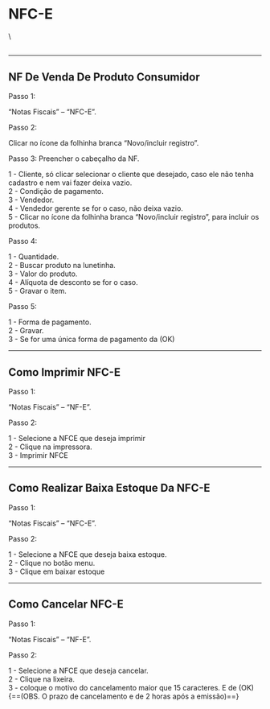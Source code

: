 # NFC-E

\


##

***

## NF De Venda De Produto Consumidor

Passo 1:

“Notas Fiscais” – “NFC-E”.

Passo 2:

Clicar no ícone da folhinha branca “Novo/incluir registro”.

Passo 3: Preencher o cabeçalho da NF.

1 - Cliente, só clicar selecionar o cliente que desejado, caso ele não tenha cadastro e nem vai fazer deixa vazio.\
2 - Condição de pagamento.\
3 - Vendedor.\
4 - Vendedor gerente se for o caso, não deixa vazio.\
5 - Clicar no ícone da folhinha branca “Novo/incluir registro”, para incluir os produtos.

Passo 4:

1 - Quantidade.\
2 - Buscar produto na lunetinha.\
3 - Valor do produto.\
4 - Alíquota de desconto se for o caso.\
5 - Gravar o item.

Passo 5:

1 - Forma de pagamento.\
2 - Gravar.\
3 - Se for uma única forma de pagamento da (OK)

***

## Como Imprimir NFC-E

Passo 1:

“Notas Fiscais” – “NF-E”.

Passo 2:

1 - Selecione a NFCE que deseja imprimir\
2 - Clique na impressora.\
3 - Imprimir NFCE

***

## Como Realizar Baixa Estoque Da NFC-E

Passo 1:

“Notas Fiscais” – “NFC-E”.

Passo 2:

1 - Selecione a NFCE que deseja baixa estoque.\
2 - Clique no botão menu.\
3 - Clique em baixar estoque

***

## Como Cancelar NFC-E

Passo 1:

“Notas Fiscais” – “NF-E”.

Passo 2:

1 - Selecione a NFCE que deseja cancelar.\
2 - Clique na lixeira.\
3 - coloque o motivo do cancelamento maior que 15 caracteres. E de (OK)\
{==(OBS. O prazo de cancelamento e de 2 horas após a emissão)==}
